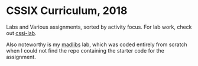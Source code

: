 # CSSIX Curriculum, 2018
Labs and Various assignments, sorted by activity focus. For lab work, check out [cssi-lab](/cssi-lab/).

Also noteworthy is my [madlibs](/madlibs/) lab, which was coded entirely from scratch when I could not find the repo containing the starter code for the assignment.
